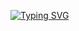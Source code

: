 [![Typing SVG](https://readme-typing-svg.demolab.com?font=VT323&weight=900&size=35&pause=1000&color=A8F7F1&width=435&lines=Hi+Programmers+%F0%9F%91%8B%F0%9F%8F%BC%F0%9F%91%8B%F0%9F%8F%BC)](https://git.io/typing-svg)

